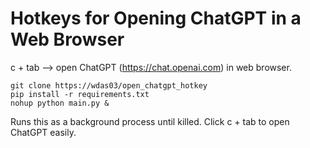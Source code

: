 # Hotkeys for Opening ChatGPT in a Web Browser
c + tab --> open ChatGPT (https://chat.openai.com) in web browser.

    git clone https://wdas03/open_chatgpt_hotkey
    pip install -r requirements.txt
    nohup python main.py &

Runs this as a background process until killed. Click c + tab to open ChatGPT easily.
